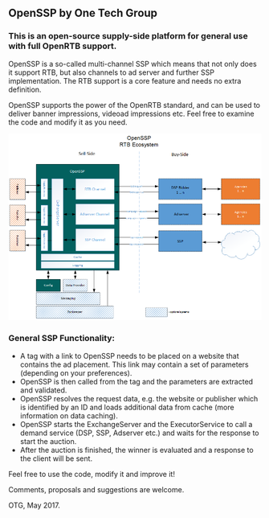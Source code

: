 ## OpenSSP by One Tech Group

### This is an open-source supply-side platform for general use with full OpenRTB support.

OpenSSP is a so-called multi-channel SSP which means that not only does it support RTB, but also channels to ad server and further SSP implementation. The RTB support is a core feature and needs no extra definition.

OpenSSP supports the power of the OpenRTB standard, and can be used to deliver banner impressions, videoad impressions etc.
Feel free to examine the code and modify it as you need.


![OpenSSp RTB Ecosystem](assets/openssp-eco.png)

### General SSP Functionality:
- A tag with a link to OpenSSP needs to be placed on a website that contains the ad placement. This link may contain a set of parameters (depending on your preferences). 
- OpenSSP is then called from the tag and the parameters are extracted and validated.
- OpenSSP resolves the request data, e.g. the website or publisher which is identified by an ID and loads additional data from cache (more information on data caching).
- OpenSSP starts the ExchangeServer and the ExecutorService to call a demand service (DSP, SSP, Adserver etc.) and waits for the response to start the auction.
- After the auction is finished, the winner is evaluated and a response to the client will be sent.

Feel free to use the code, modify it and improve it!

Comments, proposals and suggestions are welcome.

OTG, May 2017.

